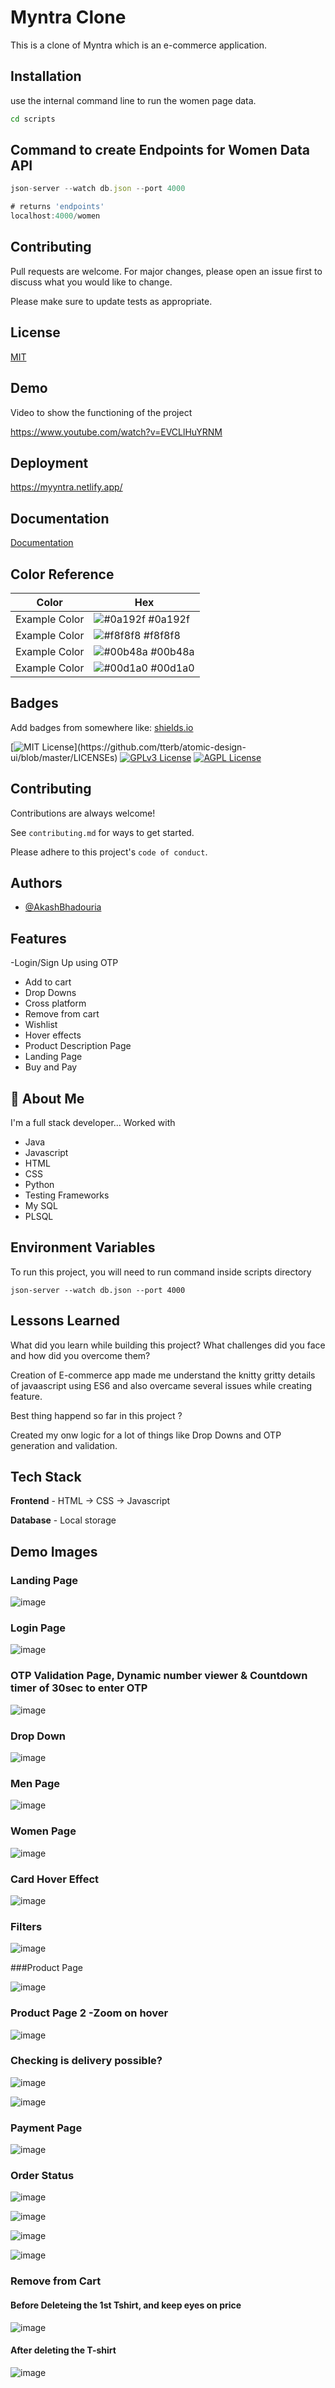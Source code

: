 # Myntra Clone

This is a clone of Myntra which is an e-commerce application.

## Installation

use the internal command line to run the women page data.

```bash
cd scripts
 ```

## Command to create Endpoints for Women Data API

```javascript
json-server --watch db.json --port 4000

# returns 'endpoints'
localhost:4000/women

```



## Contributing
Pull requests are welcome. For major changes, please open an issue first to discuss what you would like to change.

Please make sure to update tests as appropriate.

## License
[MIT](https://choosealicense.com/licenses/mit/)
## Demo

Video to show the functioning of the project

https://www.youtube.com/watch?v=EVCLlHuYRNM


## Deployment

https://myyntra.netlify.app/



## Documentation

[Documentation](https://linktodocumentation)

## Color Reference

| Color             | Hex                                                                |
| ----------------- | ------------------------------------------------------------------ |
| Example Color | ![#0a192f](https://via.placeholder.com/10/0a192f?text=+) #0a192f |
| Example Color | ![#f8f8f8](https://via.placeholder.com/10/f8f8f8?text=+) #f8f8f8 |
| Example Color | ![#00b48a](https://via.placeholder.com/10/00b48a?text=+) #00b48a |
| Example Color | ![#00d1a0](https://via.placeholder.com/10/00b48a?text=+) #00d1a0 |


## Badges

Add badges from somewhere like: [shields.io](https://shields.io/)

[![MIT License](https://img.shields.io/apm/l/atomic-design-ui.svg?)](https://github.com/tterb/atomic-design-ui/blob/master/LICENSEs)
[![GPLv3 License](https://img.shields.io/badge/License-GPL%20v3-yellow.svg)](https://opensource.org/licenses/)
[![AGPL License](https://img.shields.io/badge/license-AGPL-blue.svg)](http://www.gnu.org/licenses/agpl-3.0)


## Contributing

Contributions are always welcome!

See `contributing.md` for ways to get started.

Please adhere to this project's `code of conduct`.


## Authors

- [@AkashBhadouria](https://www.github.com/octokatherine)


## Features

-Login/Sign Up using OTP
- Add to cart
- Drop Downs
- Cross platform
- Remove from cart
- Wishlist
- Hover effects
- Product Description Page
- Landing Page
- Buy and Pay 

## 🚀 About Me
I'm a full stack developer...
Worked with 
- Java
- Javascript
- HTML
- CSS 
- Python
- Testing Frameworks
- My SQL
- PLSQL

## Environment Variables

To run this project, you will need to run command inside scripts directory

``` json-server --watch db.json --port 4000 ```


## Lessons Learned

What did you learn while building this project? What challenges did you face and how did you overcome them?

Creation of E-commerce app made me understand the knitty gritty details of javaascript using ES6
and also overcame several issues while creating feature.

Best thing happend so far in this project ?

Created my onw logic for a lot of things like Drop Downs and OTP generation and validation.
## Tech Stack

**Frontend** - HTML -> CSS -> Javascript

**Database** - Local storage


## Demo Images

### Landing Page

![image](https://user-images.githubusercontent.com/25353461/174251551-6570a5a2-e77a-4d57-b209-26bde19dbe72.png)


### Login Page

![image](https://user-images.githubusercontent.com/25353461/174251615-8550460a-0693-4828-895f-24dea497630a.png)


### OTP Validation Page, Dynamic number viewer & Countdown timer of 30sec to enter OTP

![image](https://user-images.githubusercontent.com/25353461/174251753-20af8a9e-1808-4241-aabf-5f3c153696e2.png)


### Drop Down

![image](https://user-images.githubusercontent.com/25353461/174251868-513cf9d7-56d5-45c3-af71-fcdbcbc75268.png)


### Men Page

![image](https://user-images.githubusercontent.com/25353461/174251942-e0f40dc5-0a8d-4cfd-84cf-b7e9f3b2a27d.png)


### Women Page

![image](https://user-images.githubusercontent.com/25353461/174252096-35b2c3fc-3e47-41f4-b3fa-34e522c518e1.png)


### Card Hover Effect

![image](https://user-images.githubusercontent.com/25353461/174252185-2038f0de-361a-4dd1-8bd7-69b5d970b6a4.png)


### Filters

![image](https://user-images.githubusercontent.com/25353461/174252262-114e7d7c-ea2d-4908-9e26-322f6d7551ca.png)

###Product Page

![image](https://user-images.githubusercontent.com/25353461/174252401-998d2c08-bbb2-4522-b273-218689103aae.png)


### Product Page 2 -Zoom on hover

![image](https://user-images.githubusercontent.com/25353461/174252576-1066fa7c-90c8-4110-97d6-ff93b65bfcb8.png)


### Checking is delivery possible?

![image](https://user-images.githubusercontent.com/25353461/174252671-a52effad-b432-463a-b307-cc2077279e9f.png)

![image](https://user-images.githubusercontent.com/25353461/174252735-a45797dd-b9aa-40e9-a81e-a519c2d7b2fe.png)

### Payment Page 

![image](https://user-images.githubusercontent.com/25353461/174252860-39e2e936-8ecb-4b3d-b632-91cd2a6e6e8c.png)

### Order Status

![image](https://user-images.githubusercontent.com/25353461/174253013-fd7f36d7-3651-46bc-962e-ca3f5e59dfa9.png)


![image](https://user-images.githubusercontent.com/25353461/174253049-c73ee51f-6bb7-4228-990e-41ac75063862.png)


![image](https://user-images.githubusercontent.com/25353461/174253086-39eba367-3434-49f4-aad2-712d38055f18.png)


![image](https://user-images.githubusercontent.com/25353461/174253119-e3cb1c5d-9691-402d-b796-83d923137911.png)


### Remove from Cart

#### Before Deleteing the 1st Tshirt, and keep eyes on price

![image](https://user-images.githubusercontent.com/25353461/174253265-3ccd1572-6793-47df-a424-c23d3a4ac0c9.png)

#### After deleting the T-shirt

![image](https://user-images.githubusercontent.com/25353461/174253359-c132d7bb-0e40-44d9-a7b9-9a9dad347caa.png)










 
